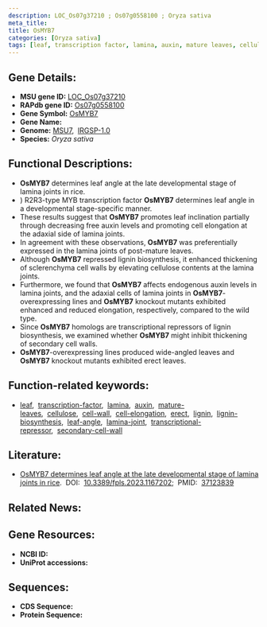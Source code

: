 ```yaml
---
description: LOC_Os07g37210 ; Os07g0558100 ; Oryza sativa
meta_title:
title: OsMYB7
categories: [Oryza sativa]
tags: [leaf, transcription factor, lamina, auxin, mature leaves, cellulose, cell wall, cell elongation, erect, lignin, lignin biosynthesis, leaf angle, lamina joint, transcriptional repressor, secondary cell wall]
---
```


## Gene Details:
- **MSU gene ID:** [LOC_Os07g37210](http://rice.uga.edu/cgi-bin/ORF_infopage.cgi?orf=LOC_Os07g37210)  
- **RAPdb gene ID:** [Os07g0558100](https://rapdb.dna.affrc.go.jp/locus/?name=Os07g0558100)  
- **Gene Symbol:** <u>OsMYB7</u>
- **Gene Name:**
- **Genome:**  [MSU7](http://rice.uga.edu/),&nbsp;&nbsp;[IRGSP-1.0](https://rapdb.dna.affrc.go.jp/download/irgsp1.html)
- **Species:** *Oryza sativa*

## Functional Descriptions:
   - **OsMYB7** determines leaf angle at the late developmental stage of lamina joints in rice.
   - ) R2R3-type MYB transcription factor **OsMYB7** determines leaf angle in a developmental stage-specific manner.
   - These results suggest that **OsMYB7** promotes leaf inclination partially through decreasing free auxin levels and promoting cell elongation at the adaxial side of lamina joints.
   - In agreement with these observations, **OsMYB7** was preferentially expressed in the lamina joints of post-mature leaves.
   - Although **OsMYB7** repressed lignin biosynthesis, it enhanced thickening of sclerenchyma cell walls by elevating cellulose contents at the lamina joints.
   - Furthermore, we found that **OsMYB7** affects endogenous auxin levels in lamina joints, and the adaxial cells of lamina joints in **OsMYB7**-overexpressing lines and **OsMYB7** knockout mutants exhibited enhanced and reduced elongation, respectively, compared to the wild type.
   - Since **OsMYB7** homologs are transcriptional repressors of lignin biosynthesis, we examined whether **OsMYB7** might inhibit thickening of secondary cell walls.
   - **OsMYB7**-overexpressing lines produced wide-angled leaves and **OsMYB7** knockout mutants exhibited erect leaves.

## Function-related keywords:
   - [leaf](/tags/leaf/),&nbsp;&nbsp;[transcription-factor](/tags/transcription-factor/),&nbsp;&nbsp;[lamina](/tags/lamina/),&nbsp;&nbsp;[auxin](/tags/auxin/),&nbsp;&nbsp;[mature-leaves](/tags/mature-leaves/),&nbsp;&nbsp;[cellulose](/tags/cellulose/),&nbsp;&nbsp;[cell-wall](/tags/cell-wall/),&nbsp;&nbsp;[cell-elongation](/tags/cell-elongation/),&nbsp;&nbsp;[erect](/tags/erect/),&nbsp;&nbsp;[lignin](/tags/lignin/),&nbsp;&nbsp;[lignin-biosynthesis](/tags/lignin-biosynthesis/),&nbsp;&nbsp;[leaf-angle](/tags/leaf-angle/),&nbsp;&nbsp;[lamina-joint](/tags/lamina-joint/),&nbsp;&nbsp;[transcriptional-repressor](/tags/transcriptional-repressor/),&nbsp;&nbsp;[secondary-cell-wall](/tags/secondary-cell-wall/)

## Literature:
   - [OsMYB7 determines leaf angle at the late developmental stage of lamina joints in rice](https://www.doi.org/10.3389/fpls.2023.1167202).&nbsp;&nbsp;DOI:&nbsp;&nbsp;[10.3389/fpls.2023.1167202](https://www.doi.org/10.3389/fpls.2023.1167202);&nbsp;&nbsp;PMID:&nbsp;&nbsp;[37123839](https://pubmed.ncbi.nlm.nih.gov/37123839/)

## Related News:

## Gene Resources:
- **NCBI ID:**  []()
- **UniProt accessions:** [](https://www.uniprot.org/uniprotkb//entry)

## Sequences:
- **CDS Sequence:**
- **Protein Sequence:**
